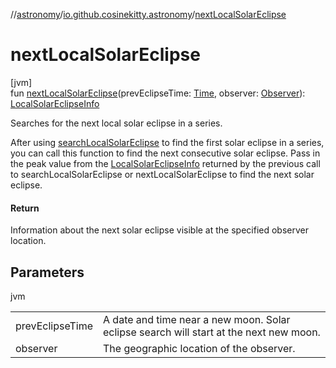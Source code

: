 //[astronomy](../../index.md)/[io.github.cosinekitty.astronomy](index.md)/[nextLocalSolarEclipse](next-local-solar-eclipse.md)

# nextLocalSolarEclipse

[jvm]\
fun [nextLocalSolarEclipse](next-local-solar-eclipse.md)(prevEclipseTime: [Time](-time/index.md), observer: [Observer](-observer/index.md)): [LocalSolarEclipseInfo](-local-solar-eclipse-info/index.md)

Searches for the next local solar eclipse in a series.

After using [searchLocalSolarEclipse](search-local-solar-eclipse.md) to find the first solar eclipse in a series, you can call this function to find the next consecutive solar eclipse. Pass in the peak value from the [LocalSolarEclipseInfo](-local-solar-eclipse-info/index.md) returned by the previous call to searchLocalSolarEclipse or nextLocalSolarEclipse to find the next solar eclipse.

#### Return

Information about the next solar eclipse visible at the specified observer location.

## Parameters

jvm

| | |
|---|---|
| prevEclipseTime | A date and time near a new moon. Solar eclipse search will start at the next new moon. |
| observer | The geographic location of the observer. |
